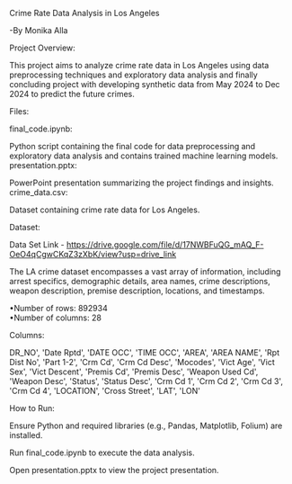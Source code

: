 Crime Rate Data Analysis in Los Angeles

-By Monika Alla

Project Overview:

This project aims to analyze crime rate data in Los Angeles using data preprocessing techniques and exploratory data analysis and finally concluding project with developing synthetic data from May 2024 to Dec 2024 to predict the future crimes.

Files:

final_code.ipynb: 

Python script containing the final code for data preprocessing and exploratory data analysis and contains trained machine learning models. 
presentation.pptx: 

PowerPoint presentation summarizing the project findings and insights.
crime_data.csv:

Dataset containing crime rate data for Los Angeles.

Dataset:

Data Set Link - https://drive.google.com/file/d/17NWBFuQG_mAQ_F-OeO4qCgwCKqZ3zXbK/view?usp=drive_link

The LA crime dataset encompasses a vast array of information, including arrest specifics, demographic details, area names, crime descriptions, weapon description, premise description, locations, and timestamps.

•Number of rows: 892934  
•Number of columns: 28

Columns:

DR_NO', 'Date Rptd', 'DATE OCC', 'TIME OCC', 'AREA', 'AREA NAME', 'Rpt Dist No', 'Part 1-2', 'Crm Cd', 'Crm Cd Desc', 'Mocodes', 'Vict Age', 'Vict Sex', 'Vict Descent', 'Premis Cd', 'Premis Desc', 'Weapon Used Cd', 'Weapon Desc', 'Status', 'Status Desc', 'Crm Cd 1', 'Crm Cd 2', 'Crm Cd 3', 'Crm Cd 4', 'LOCATION', 'Cross Street', 'LAT', 'LON'

How to Run:

Ensure Python and required libraries (e.g., Pandas, Matplotlib, Folium) are installed.

Run final_code.ipynb to execute the data analysis.

Open presentation.pptx to view the project presentation.
